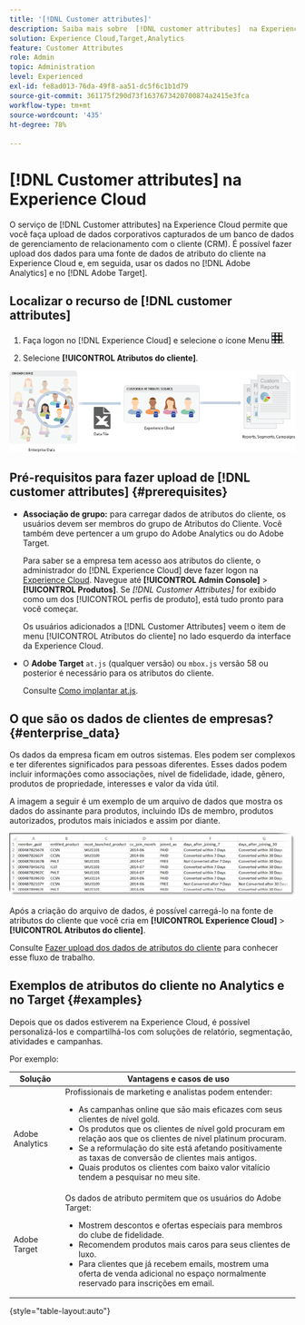 ```yaml
---
title: '[!DNL Customer attributes]'
description: Saiba mais sobre  [!DNL customer attributes]  na Experience Cloud. Descubra como fazer upload dos dados de atributo de cliente para uso no Adobe Analytics e Adobe Target.
solution: Experience Cloud,Target,Analytics
feature: Customer Attributes
role: Admin
topic: Administration
level: Experienced
exl-id: fe8ad013-76da-49f8-aa51-dc5f6c1b1d79
source-git-commit: 361175f290d73f1637673420700874a2415e3fca
workflow-type: tm+mt
source-wordcount: '435'
ht-degree: 78%

---
```


# [!DNL Customer attributes] na Experience Cloud

O serviço de [!DNL Customer attributes] na Experience Cloud permite que você faça upload de dados corporativos capturados de um banco de dados de gerenciamento de relacionamento com o cliente (CRM). É possível fazer upload dos dados para uma fonte de dados de atributo do cliente na Experience Cloud e, em seguida, usar os dados no [!DNL Adobe Analytics] e no [!DNL Adobe Target].

## Localizar o recurso de [!DNL customer attributes] 

1. Faça logon no [!DNL Experience Cloud] e selecione o ícone Menu ![menu](assets/menu-icon.png).

1. Selecione **[!UICONTROL Atributos do cliente]**.

![Visão geral dos atributos do cliente](assets/custom_reports.png)

## Pré-requisitos para fazer upload de [!DNL customer attributes] {#prerequisites}

* **Associação de grupo:** para carregar dados de atributos do cliente, os usuários devem ser membros do grupo de Atributos do Cliente. Você também deve pertencer a um grupo do Adobe Analytics ou do Adobe Target.

  Para saber se a empresa tem acesso aos atributos do cliente, o administrador do [!DNL Experience Cloud] deve fazer logon na [Experience Cloud](https://experience.adobe.com). Navegue até **[!UICONTROL Admin Console]** > **[!UICONTROL Produtos]**. Se *[!DNL Customer Attributes]* for exibido como um dos [!UICONTROL perfis de produto], está tudo pronto para você começar.

  Os usuários adicionados a [!DNL Customer Attributes] veem o item de menu [!UICONTROL Atributos do cliente] no lado esquerdo da interface da Experience Cloud.

* O **Adobe Target** `at.js` (qualquer versão) ou `mbox.js` versão 58 ou posterior é necessário para os atributos do cliente.

  Consulte [Como implantar at.js](https://experienceleague.adobe.com/docs/target-dev/developer/client-side/overview.html).

## O que são os dados de clientes de empresas? {#enterprise_data}

Os dados da empresa ficam em outros sistemas. Eles podem ser complexos e ter diferentes significados para pessoas diferentes. Esses dados podem incluir informações como associações, nível de fidelidade, idade, gênero, produtos de propriedade, interesses e valor da vida útil.

A imagem a seguir é um exemplo de um arquivo de dados que mostra os dados do assinante para produtos, incluindo IDs de membro, produtos autorizados, produtos mais iniciados e assim por diante.

![O que são os dados de clientes corporativos?](assets/01_crs_usecase.png)

Após a criação do arquivo de dados, é possível carregá-lo na fonte de atributos do cliente que você cria em **[!UICONTROL Experience Cloud]** > **[!UICONTROL Atributos do cliente]**.

Consulte [Fazer upload dos dados de atributos do cliente](t-crs-usecase.md) para conhecer esse fluxo de trabalho.

## Exemplos de atributos do cliente no Analytics e no Target {#examples}

Depois que os dados estiverem na Experience Cloud, é possível personalizá-los e compartilhá-los com soluções de relatório, segmentação, atividades e campanhas.

Por exemplo:

| Solução | Vantagens e casos de uso |
|--- |--- |
| Adobe Analytics | Profissionais de marketing e analistas podem entender:<ul><li>As campanhas online que são mais eficazes com seus clientes de nível gold.</li><li>Os produtos que os clientes de nível gold procuram em relação aos que os clientes de nível platinum procuram.</li><li>Se a reformulação do site está afetando positivamente as taxas de conversão de clientes mais antigos.</li><li>Quais produtos os clientes com baixo valor vitalício tendem a pesquisar no meu site.</li></ul> |
| Adobe Target | Os dados de atributo permitem que os usuários do Adobe Target:<ul><li>Mostrem descontos e ofertas especiais para membros do clube de fidelidade.</li><li>Recomendem produtos mais caros para seus clientes de luxo.</li><li>Para clientes que já recebem emails, mostrem uma oferta de venda adicional no espaço normalmente reservado para inscrições em email.</li></ul> |

{style="table-layout:auto"}
